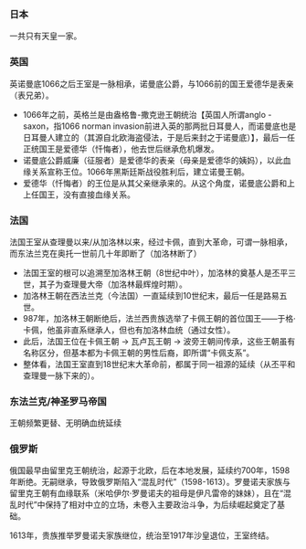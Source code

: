 
### 日本
一共只有天皇一家。

### 英国

英诺曼底1066之后王室是一脉相承，诺曼底公爵，与1066前的国王爱德华是表亲（表兄弟）。
- 1066年之前，英格兰是由盎格鲁-撒克逊王朝统治【英国人所谓anglo - saxon，指1066 norman invasion前进入英的那两批日耳曼人，而诺曼底也是日耳曼人建立的（其源自北欧海盗侵法，于是后来封之于诺曼底）】，最后一任正统国王是爱德华（忏悔者），他去世后继承危机爆发。
- 诺曼底公爵威廉（征服者）是爱德华的表亲（母亲是爱德华的姨妈），以此血缘关系宣称王位。1066年黑斯廷斯战役胜利后，建立诺曼王朝。
- 爱德华（忏悔者）的王位是从其父亲继承来的。从这个角度，诺曼底公爵和上上任国王，没有直接血缘关系。

### 法国

法国王室从查理曼以来/从加洛林以来，经过卡佩，直到大革命，可谓一脉相承，而东法兰克在奥托一世前几十年即断了（加洛林断了）
- 法国王室的根可以追溯至加洛林王朝（8世纪中叶），加洛林的奠基人是丕平三世，其子为查理曼大帝（加洛林最辉煌时期）。
- 加洛林王朝在西法兰克（今法国）一直延续到10世纪末，最后一任是路易五世。
- 987年，加洛林王朝断绝后，法兰西贵族选举了卡佩王朝的首位国王——于格·卡佩，他虽非直系继承人，但也有加洛林血统（通过女性）。
- 此后，法国王位在卡佩王朝 → 瓦卢瓦王朝 → 波旁王朝间传承，这些王朝虽有名称区分，但基本都为卡佩王朝的男性后裔，即所谓“卡佩支系”。
- 整体看，法国王室直到18世纪末大革命前，都属于同一祖源的延续（从丕平和查理曼一脉下来的）。

### 东法兰克/神圣罗马帝国

王朝频繁更替、无明确血统延续

### 俄罗斯

俄国最早由留里克王朝统治，起源于北欧，后在本地发展，延续约700年，1598年断绝。无嗣继承，导致俄罗斯陷入“混乱时代”（1598-1613）。罗曼诺夫家族与留里克王朝有血缘联系（米哈伊尔·罗曼诺夫的祖母是伊凡雷帝的妹妹），且在“混乱时代”中保持了相对中立的立场，未卷入主要政治斗争，为后续崛起奠定了基础。

1613年，贵族推举罗曼诺夫家族继位，统治至1917年沙皇退位，王室终结。
